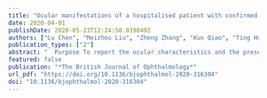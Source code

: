 ```yaml
---
title: "Ocular manifestations of a hospitalised patient with confirmed 2019 novel coronavirus disease"
date: 2020-04-01
publishDate: 2020-05-23T12:24:58.019049Z
authors: ["Lu Chen", "Meizhou Liu", "Zheng Zhang", "Kun Qiao", "Ting Huang", "Miaohong Chen", "Na Xin", "Zuliang Huang", "Lei Liu", "Guoming Zhang", "Jiantao Wang"]
publication_types: ["2"]
abstract: "  Purpose To report the ocular characteristics and the presence of viral RNA of severe acute respiratory syndrome coronavirus 2 (SARS-CoV-2) in conjunctival swab specimens in a patient with confirmed 2019 novel coronavirus disease (COVID-19).   Participant and methods A 30-year-old man with confirmed COVID-19 and bilateral acute conjunctivitis which occurred 13 days after illness onset. Based on detailed ophthalmic examination, reverse transcription PCR (RT-PCR) was performed to detect SARS-CoV-2 virus in conjunctival swabs. The ocular characteristics, presence of viral RNA and viral dynamics of SARS-CoV-2 in the conjunctival specimens were evaluated.   Results Slit lamp examination showed bilateral acute follicular conjunctivitis. RT-PCR assay demonstrated the presence of viral RNA in conjunctival specimen 13 days after onset (cycle threshold value: 31). The conjunctival swab specimens remained positive for SARS-CoV-2 on 14 and 17 days after onset. On day 19, RT-PCR result was negative for SARS-CoV-2.   Conclusion SARS-CoV-2 is capable of causing ocular complications such as viral conjunctivitis in the middle phase of illness. Precautionary measures are recommended when examining infected patients throughout the clinical course of the infection. However, conjunctival sampling might not be useful for early diagnosis because the virus may not appear initially in the conjunctiva.  "
featured: false
publication: "*The British Journal of Ophthalmology*"
url_pdf: "https://doi.org/10.1136/bjophthalmol-2020-316304"
doi: "10.1136/bjophthalmol-2020-316304"
---
```


